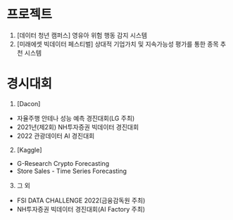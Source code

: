 # 프로젝트
1. [데이터 청년 캠퍼스] 영유아 위험 행동 감지 시스템
2. [미래에셋 빅데이터 페스티벌] 상대적 기업가치 및 지속가능성 평가를 통한 종목 추천 시스템

# 경시대회
1. [Dacon]
- 자율주행 안테나 성능 예측 경진대회(LG 주최)
- 2021년(제2회) NH투자증권 빅데이터 경진대회
- 2022 관광데이터 AI 경진대회
2. [Kaggle]
- G-Research Crypto Forecasting
- Store Sales - Time Series Forecasting
3. 그 외
- FSI DATA CHALLENGE 2022(금융감독원 주최)
- NH투자증권 빅데이터 경진대회(AI Factory 주최)
